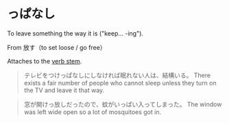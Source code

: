 # っぱなし

To leave something the way it is ("keep... -ing").

From 放す（to set loose / go free）

Attaches to the [verb stem](stem-masu).

> テレビをつけっぱなしにしなければ眠れない人は、結構いる。
> There exists a fair number of people who cannot sleep unless they turn on the TV and leave it that way.

> 窓が開けっ放しだったので、蚊がいっぱい入ってしまった。
> The window was left wide open so a lot of mosquitoes got in.